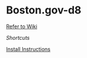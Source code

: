 # Boston.gov-d8

[Refer to Wiki](https://github.com/CityOfBoston/boston.gov-d8/wiki)

*Shortcuts*

[Install Instructions](https://github.com/CityOfBoston/boston.gov-d8/wiki/Installation-Instructions)
